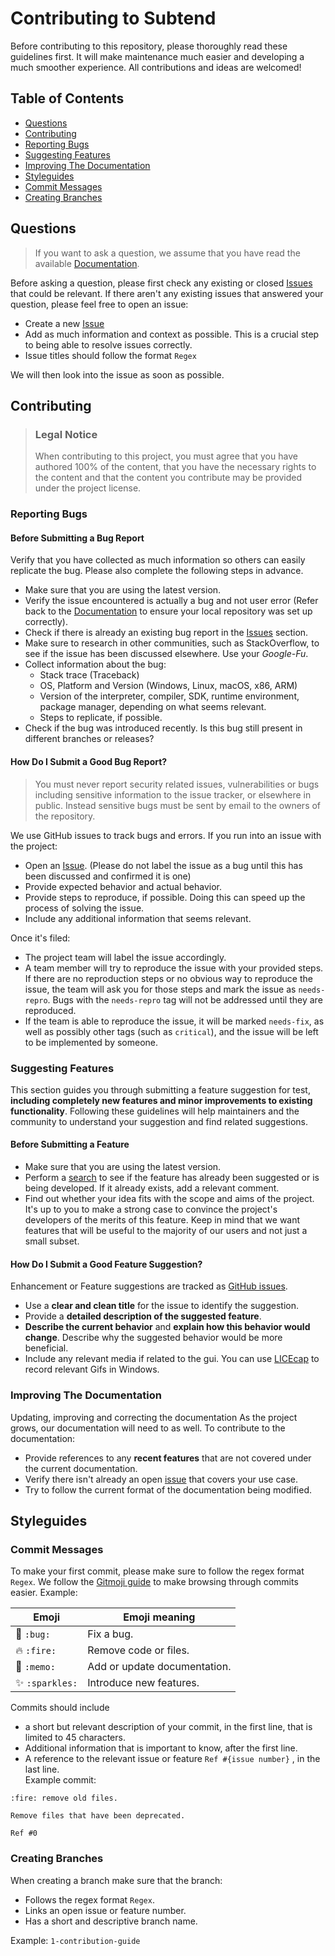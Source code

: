 # Contributing to Subtend
Before contributing to this repository, please thoroughly read these guidelines first. It will make maintenance much easier and developing a much smoother experience. 
All contributions and ideas are welcomed!

## Table of Contents

- [Questions](#questions)
- [Contributing](#contributing)
- [Reporting Bugs](#reporting-bugs)
- [Suggesting Features](#suggesting-features)
- [Improving The Documentation](#improving-the-documentation)
- [Styleguides](#styleguides)
- [Commit Messages](#commit-messages)
- [Creating Branches](#creating-branches)


## Questions

> If you want to ask a question, we assume that you have read the available [Documentation](README.md).

Before asking a question, please first check any existing or closed [Issues](/issues) that could be relevant. If there aren't any existing issues that answered your question, 
please feel free to open an issue:
- Create a new [Issue](/issue/new)
- Add as much information and context as possible. This is a crucial step to being able to resolve issues correctly.
- Issue titles should follow the format `Regex`
<!-- We may want to create an issue template they can use -->
We will then look into the issue as soon as possible.

## Contributing

> ### Legal Notice <!-- omit in toc -->
> When contributing to this project, you must agree that you have authored 100% of the content, that you have the necessary rights to the content and that the content you contribute may be provided under the project license.

### Reporting Bugs

#### Before Submitting a Bug Report

Verify that you have collected as much information so others can easily replicate the bug. Please also complete the following steps in advance.

- Make sure that you are using the latest version.
- Verify the issue encountered is actually a bug and not user error (Refer back to the [Documentation](README.md) to ensure your local repository was set up correctly).
- Check if there is already an existing bug report in the [Issues](/issues) section.
- Make sure to research in other communities, such as StackOverflow, to see if the issue has been discussed elsewhere. Use your *Google-Fu*.
- Collect information about the bug:
  - Stack trace (Traceback)
  - OS, Platform and Version (Windows, Linux, macOS, x86, ARM)
  - Version of the interpreter, compiler, SDK, runtime environment, package manager, depending on what seems relevant.
  - Steps to replicate, if possible.
- Check if the bug was introduced recently. Is this bug still present in different branches or releases?

#### How Do I Submit a Good Bug Report?

> You must never report security related issues, vulnerabilities or bugs including sensitive information to the issue tracker, or elsewhere in public. Instead sensitive bugs must be sent by email to the owners of the repository.
<!-- Look into PGP -->

We use GitHub issues to track bugs and errors. If you run into an issue with the project:

- Open an [Issue](/issues/new). (Please do not label the issue as a bug until this has been discussed and confirmed it is one)
- Provide expected behavior and actual behavior.
- Provide steps to reproduce, if possible. Doing this can speed up the process of solving the issue. 
- Include any additional information that seems relevant.

Once it's filed:

- The project team will label the issue accordingly.
- A team member will try to reproduce the issue with your provided steps. If there are no reproduction steps or no obvious way to reproduce the issue, the team will ask you for those steps and mark the issue as `needs-repro`. Bugs with the `needs-repro` tag will not be addressed until they are reproduced.
- If the team is able to reproduce the issue, it will be marked `needs-fix`, as well as possibly other tags (such as `critical`), and the issue will be left to be implemented by someone.

<!-- TODO: we probably want to change these tags -->


### Suggesting Features

This section guides you through submitting a feature suggestion for test, **including completely new features and minor improvements to existing functionality**. Following these guidelines will help maintainers and the community to understand your suggestion and find related suggestions.

#### Before Submitting a Feature

- Make sure that you are using the latest version.
- Perform a [search](/issues) to see if the feature has already been suggested or is being developed. If it already exists, add a relevant comment.
- Find out whether your idea fits with the scope and aims of the project. It's up to you to make a strong case to convince the project's developers of the merits of this feature. Keep in mind that we want features that will be useful to the majority of our users and not just a small subset.

#### How Do I Submit a Good Feature Suggestion?

Enhancement or Feature suggestions are tracked as [GitHub issues](/issues).

- Use a **clear and clean title** for the issue to identify the suggestion.
- Provide a **detailed description of the suggested feature**.
- **Describe the current behavior** and **explain how this behavior would change**. Describe why the suggested behavior would be more beneficial.
- Include any relevant media if related to the gui. You can use [LICEcap](https://www.cockos.com/licecap/) to record relevant Gifs in Windows.

<!-- We need a feature template to reference here -->

### Improving The Documentation
Updating, improving and correcting the documentation
As the project grows, our documentation will need to as well. To contribute to the documentation:

- Provide references to any **recent features** that are not covered under the current documentation.
- Verify there isn't already an open [issue](/issues) that covers your use case. 
- Try to follow the current format of the documentation being modified.


## Styleguides
### Commit Messages
To make your first commit, please make sure to follow the regex format `Regex`. We follow the [Gitmoji guide](https://gitmoji.dev/) to make browsing through commits easier. 
Example:

| Emoji         | Emoji meaning |
| ------------- | ------------- |
| :bug: `:bug:` | Fix a bug.  |
| :fire: `:fire:`  | Remove code or files.  |
| :memo: `:memo:` | Add or update documentation. |
| :sparkles: `:sparkles:` | Introduce new features. |

Commits should include
- a short but relevant description of your commit, in the first line, that is limited to 45 characters.
- Additional information that is important to know, after the first line.
- A reference to the relevant issue or feature `Ref #{issue number}` , in the last line.  
Example commit: 
```
:fire: remove old files.  
  
Remove files that have been deprecated.  
  
Ref #0
```

### Creating Branches
When creating a branch make sure that the branch:
- Follows the regex format `Regex`.
- Links an open issue or feature number.
- Has a short and descriptive branch name.

Example: `1-contribution-guide`

